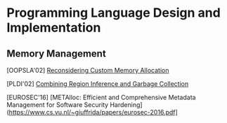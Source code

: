 # Programming Language Design and Implementation

## Memory Management

[OOPSLA'02] [Reconsidering Custom Memory
Allocation](https://people.cs.umass.edu/~emery/pubs/berger-oopsla2002.pdf)

[PLDI'02] [Combining Region Inference and Garbage 
Collection](https://www.researchgate.net/publication/314828995_Combining_region_inference_and_garbage_collection)

[EUROSEC'16] [METAlloc: Efficient and Comprehensive Metadata Management for 
Software Security
Hardening](https://www.cs.vu.nl/~giuffrida/papers/eurosec-2016.pdf]
